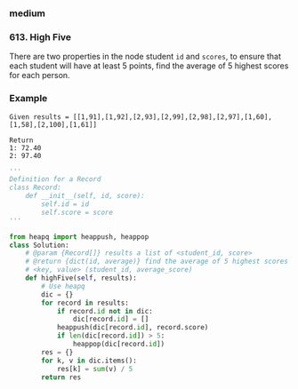 ### medium

###  613. High Five

There are two properties in the node student `id` and `scores`, to ensure that each student will have at least 5 points, find the average of 5 highest scores for each person.

### Example

```
Given results = [[1,91],[1,92],[2,93],[2,99],[2,98],[2,97],[1,60],[1,58],[2,100],[1,61]]

Return 
1: 72.40
2: 97.40
```

```python
'''
Definition for a Record
class Record:
    def __init__(self, id, score):
        self.id = id
        self.score = score
'''

from heapq import heappush, heappop
class Solution:
    # @param {Record[]} results a list of <student_id, score>
    # @return {dict(id, average)} find the average of 5 highest scores for each person
    # <key, value> (student_id, average_score)
    def highFive(self, results):
        # Use heapq
        dic = {}
        for record in results:
            if record.id not in dic:
                dic[record.id] = []
            heappush(dic[record.id], record.score)
            if len(dic[record.id]) > 5:
                heappop(dic[record.id])
        res = {}
        for k, v in dic.items():
            res[k] = sum(v) / 5
        return res
```

